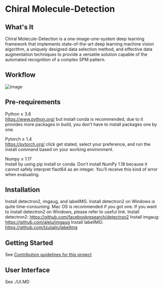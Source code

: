 # Chiral Molecule-Detection

## What's It
Chiral Molecule-Detection is a one-image-one-system deep learning framework that implements state-of-the-art deep learning machine vision algorithm, a uniquely designed data selection method, and effective data augmentation techniques to provide a versatile solution capable of the automated recognition of a complex SPM pattern.

## Workflow
![image](https://user-images.githubusercontent.com/65342604/109371168-a1597780-78de-11eb-98e5-fad59e7dc505.png)

## Pre-requirements
Python ≥ 3.6     
https://www.python.org/ but install conda is recommended, due to it provides more packages in build, you don’t have to install packages one by one.

Pytorch ≥ 1.4    
https://pytorch.org/ click get stated, select your preference, and run the install command based on your working environment.

Numpy ≤ 1.17   
Install by using pip install or conda. Don’t install NumPy 1.18 because it cannot safely interpret flaot64 as an integer. You’ll receive this kind of error when evaluating.

## Installation
Install detectron2, imgaug, and labelIMG. Install detectron2 on Windows is quite time-consuming. Mac OS is recommended if you got one. If you want to install detectron2 on Windows, please refer to useful link.
Install detectron2: https://github.com/facebookresearch/detectron2
Install imgaug: https://github.com/aleju/imgaug
Install labelIMG: https://github.com/tzutalin/labelImg

## Getting Started
See [Contribution guidelines for this project](./DEMO.md)

## User Interface
See ./UI.MD
